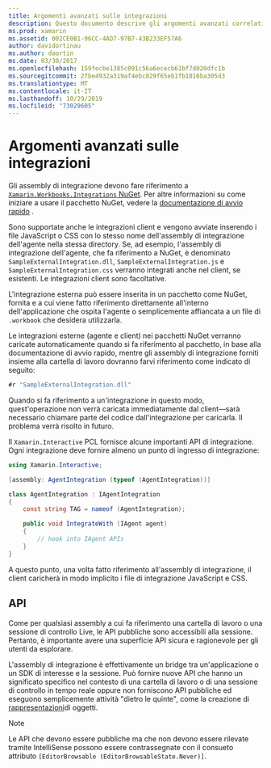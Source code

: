 ```yaml
---
title: Argomenti avanzati sulle integrazioni
description: Questo documento descrive gli argomenti avanzati correlati a Xamarin Workbooks integrazioni. Viene illustrato il pacchetto NuGet Novell. Workbook. integrations e l'esposizione API all'interno di una cartella di lavoro di Novell.
ms.prod: xamarin
ms.assetid: 002CE0B1-96CC-4AD7-97B7-43B233EF57A6
author: davidortinau
ms.author: daortin
ms.date: 03/30/2017
ms.openlocfilehash: 159fecbe1385c091c56a6ececb61bf7d020dfc1b
ms.sourcegitcommit: 2fbe4932a319af4ebc829f65eb1fb1816ba305d3
ms.translationtype: MT
ms.contentlocale: it-IT
ms.lasthandoff: 10/29/2019
ms.locfileid: "73029605"
---
```

# <a name="advanced-integration-topics"></a>Argomenti avanzati sulle integrazioni

Gli assembly di integrazione devono fare riferimento a [`Xamarin.Workbooks.Integrations` NuGet][nuget]. Per altre informazioni su come iniziare a usare il pacchetto NuGet, vedere la [documentazione di avvio rapido](~/tools/workbooks/sdk/index.md) .

Sono supportate anche le integrazioni client e vengono avviate inserendo i file JavaScript o CSS con lo stesso nome dell'assembly di integrazione dell'agente nella stessa directory. Se, ad esempio, l'assembly di integrazione dell'agente, che fa riferimento a NuGet, è denominato `SampleExternalIntegration.dll`, `SampleExternalIntegration.js` e `SampleExternalIntegration.css` verranno integrati anche nel client, se esistenti. Le integrazioni client sono facoltative.

L'integrazione esterna può essere inserita in un pacchetto come NuGet, fornita e a cui viene fatto riferimento direttamente all'interno dell'applicazione che ospita l'agente o semplicemente affiancata a un file di `.workbook` che desidera utilizzarla.

Le integrazioni esterne (agente e client) nei pacchetti NuGet verranno caricate automaticamente quando si fa riferimento al pacchetto, in base alla documentazione di avvio rapido, mentre gli assembly di integrazione forniti insieme alla cartella di lavoro dovranno farvi riferimento come indicato di seguito:

```csharp
#r "SampleExternalIntegration.dll"
```

Quando si fa riferimento a un'integrazione in questo modo, quest'operazione non verrà caricata immediatamente dal client&mdash;sarà necessario chiamare parte del codice dall'integrazione per caricarla. Il problema verrà risolto in futuro.

Il `Xamarin.Interactive` PCL fornisce alcune importanti API di integrazione. Ogni integrazione deve fornire almeno un punto di ingresso di integrazione:

```csharp
using Xamarin.Interactive;

[assembly: AgentIntegration (typeof (AgentIntegration))]

class AgentIntegration : IAgentIntegration
{
    const string TAG = nameof (AgentIntegration);

    public void IntegrateWith (IAgent agent)
    {
        // hook into IAgent APIs
    }
}
```

A questo punto, una volta fatto riferimento all'assembly di integrazione, il client caricherà in modo implicito i file di integrazione JavaScript e CSS.

## <a name="apis"></a>API

Come per qualsiasi assembly a cui fa riferimento una cartella di lavoro o una sessione di controllo Live, le API pubbliche sono accessibili alla sessione. Pertanto, è importante avere una superficie API sicura e ragionevole per gli utenti da esplorare.

L'assembly di integrazione è effettivamente un bridge tra un'applicazione o un SDK di interesse e la sessione. Può fornire nuove API che hanno un significato specifico nel contesto di una cartella di lavoro o di una sessione di controllo in tempo reale oppure non forniscono API pubbliche ed eseguono semplicemente attività "dietro le quinte", come la creazione di [rappresentazioni](~/tools/workbooks/sdk/representations.md)di oggetti.

> [!NOTE]
> Le API che devono essere pubbliche ma che non devono essere rilevate tramite IntelliSense possono essere contrassegnate con il consueto attributo `[EditorBrowsable (EditorBrowsableState.Never)]`.

[nuget]: https://nuget.org/packages/Xamarin.Workbooks.Integration
